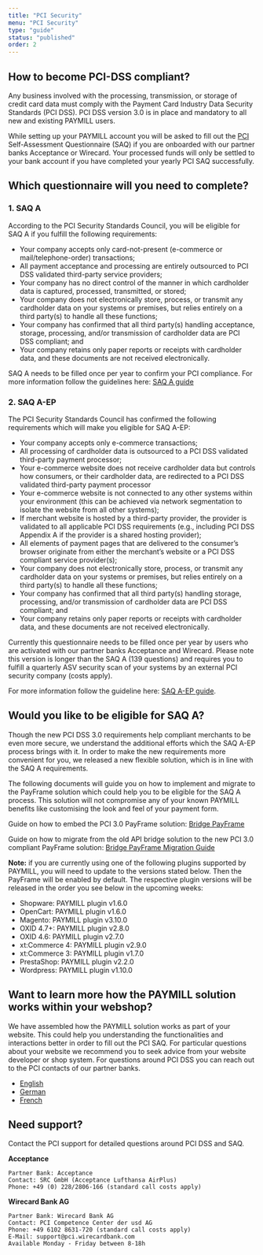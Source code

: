 ```yaml
---
title: "PCI Security"
menu: "PCI Security"
type: "guide"
status: "published"
order: 2
---
```


## How to become PCI-DSS compliant?

Any business involved with the processing, transmission, or storage of credit card data must comply with the Payment Card Industry Data Security Standards (PCI DSS). PCI DSS version 3.0 is in place and mandatory to all new and existing PAYMILL users.

While setting up your PAYMILL account you will be asked to fill out the [PCI](https://www.pcisecuritystandards.org/merchants/self_assessment_form.php) Self-Assessment Questionnaire (SAQ) if you are onboarded with our partner banks Acceptance or Wirecard. Your processed funds will only be settled to your bank account if you have completed your yearly PCI SAQ successfully.

## Which questionnaire will you need to complete?

### 1. SAQ A

According to the PCI Security Standards Council, you will be eligible for SAQ A if you fulfill the following requirements:

- Your company accepts only card-not-present (e-commerce or mail/telephone-order) transactions;
- All payment acceptance and processing are entirely outsourced to PCI DSS validated third-party service providers;
- Your company has no direct control of the manner in which cardholder data is captured, processed, transmitted, or stored;
- Your company does not electronically store, process, or transmit any cardholder data on your systems or premises, but relies entirely on a third party(s) to handle all these functions;
- Your company has confirmed that all third party(s) handling acceptance, storage, processing, and/or transmission of cardholder data are PCI DSS compliant; and
- Your company retains only paper reports or receipts with cardholder data, and these documents are not received electronically.

SAQ A needs to be filled once per year to confirm your PCI compliance. For more information follow the guidelines here: [SAQ A guide](https://static.paymill.com/r/a8332dcf722a7a9b4906667ae70cdb9a48126f6d/downloads/SAQ_A_guide.pdf)

### 2. SAQ A-EP

The PCI Security Standards Council has confirmed the following requirements which will make you eligible for SAQ A-EP:

- Your company accepts only e-commerce transactions;
- All processing of cardholder data is outsourced to a PCI DSS validated third-party payment processor;
- Your e-commerce website does not receive cardholder data but controls how consumers, or their cardholder data, are redirected to a PCI DSS validated third-party payment processor
- Your e-commerce website is not connected to any other systems within your environment (this can be achieved via network segmentation to isolate the website from all other systems);
- If merchant website is hosted by a third-party provider, the provider is validated to all applicable PCI DSS requirements (e.g., including PCI DSS Appendix A if the provider is a shared hosting provider);
- All elements of payment pages that are delivered to the consumer’s browser originate from either the merchant’s website or a PCI DSS compliant service provider(s);
- Your company does not electronically store, process, or transmit any cardholder data on your systems or premises, but relies entirely on a third party(s) to handle all these functions;
- Your company has confirmed that all third party(s) handling storage, processing, and/or transmission of cardholder data are PCI DSS compliant; and
- Your company retains only paper reports or receipts with cardholder data, and these documents are not received electronically.

Currently this questionnaire needs to be filled once per year by users who are activated with our partner banks Acceptance and Wirecard. Please note this version is longer than the SAQ A (139 questions) and requires you to fulfill a quarterly ASV security scan of your systems by an external PCI security company (costs apply).

For more information follow the guideline here: [SAQ A-EP guide](https://static.paymill.com/r/a8332dcf722a7a9b4906667ae70cdb9a48126f6d/downloads/SAQ_A-EP_guide.pdf).

## Would you like to be eligible for SAQ A?

Though the new PCI DSS 3.0 requirements help compliant merchants to be even more secure, we understand the additional efforts which the SAQ A-EP process brings with it. In order to make the new requirements more convenient for you, we released a new flexible solution, which is in line with the SAQ A requirements.

The following documents will guide you on how to implement and migrate to the PayFrame solution which could help you to be eligible for the SAQ A process. This solution will not compromise any of your known PAYMILL benefits like customising the look and feel of your payment form.

Guide on how to embed the PCI 3.0 PayFrame solution: [Bridge PayFrame](/guides/reference/bridge-payframe.html)

Guide on how to migrate from the old API bridge solution to the new PCI 3.0 compliant PayFrame solution: [Bridge PayFrame Migration Guide](/guides/reference/bridge-payframe-migration.html)

**Note:** if you are currently using one of the following plugins supported by PAYMILL, you will need to update to the versions stated below. Then the PayFrame will be enabled by default. The respective plugin versions will be released in the order you see below in the upcoming weeks:

- Shopware: PAYMILL plugin v1.6.0
- OpenCart: PAYMILL plugin v1.6.0
- Magento: PAYMILL plugin v3.10.0
- OXID 4.7+: PAYMILL plugin v2.8.0
- OXID 4.6: PAYMILL plugin v2.7.0
- xt:Commerce 4: PAYMILL plugin v2.9.0
- xt:Commerce 3: PAYMILL plugin v1.7.0
- PrestaShop: PAYMILL plugin v2.2.0
- Wordpress: PAYMILL plugin v1.10.0

## Want to learn more how the PAYMILL solution works within your webshop?

We have assembled how the PAYMILL solution works as part of your website. This could help you understanding the functionalities and interactions better in order to fill out the PCI SAQ. For particular questions about your website we recommend you to seek advice from your website developer or shop system. For questions around PCI DSS you can reach out to the PCI contacts of our partner banks.

- [English](https://www.paymill.com/en/faq/how-does-paymills-payframe-solution-work)
- [German](https://www.paymill.com/de/faq/wie-funktionieren-die-payframe-losungen)
- [French](https://www.paymill.com/fr/faq/comment-fonctionne-la-solution-payframe)

## Need support?

Contact the PCI support for detailed questions around PCI DSS and SAQ.

**Acceptance**

```nohighlight
Partner Bank: Acceptance
Contact: SRC GmbH (Acceptance Lufthansa AirPlus)
Phone: +49 (0) 228/2806-166 (standard call costs apply)
```

**Wirecard Bank AG**

```nohighlight
Partner Bank: Wirecard Bank AG
Contact: PCI Competence Center der usd AG
Phone: +49 6102 8631-720 (standard call costs apply)
E-Mail: support@pci.wirecardbank.com
Available Monday - Friday between 8-18h
```
